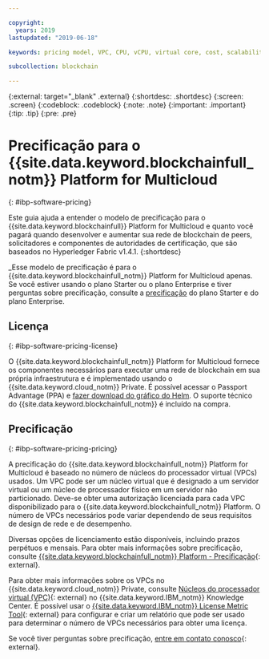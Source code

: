 ```yaml
---

copyright:
  years: 2019
lastupdated: "2019-06-18"

keywords: pricing model, VPC, CPU, vCPU, virtual core, cost, scalability, estimation, optimize your cost

subcollection: blockchain

---
```


{:external: target="_blank" .external}
{:shortdesc: .shortdesc}
{:screen: .screen}
{:codeblock: .codeblock}
{:note: .note}
{:important: .important}
{:tip: .tip}
{:pre: .pre}

# Precificação para o {{site.data.keyword.blockchainfull_notm}} Platform for Multicloud
{: #ibp-software-pricing}

Este guia ajuda a entender o modelo de precificação para o {{site.data.keyword.blockchainfull}} Platform for Multicloud e quanto você pagará quando desenvolver e aumentar sua rede de blockchain de peers, solicitadores e componentes de autoridades de certificação, que são baseados no Hyperledger Fabric v1.4.1.
{:shortdesc}

_Esse modelo de precificação é para o {{site.data.keyword.blockchainfull_notm}} Platform for Multicloud apenas. Se você estiver usando o plano Starter ou o plano Enterprise e tiver perguntas sobre precificação, consulte a [precificação](/docs/services/blockchain?topic=blockchain-ibp-pricing) do plano Starter e do plano Enterprise.

## Licença
{: #ibp-software-pricing-license}

O {{site.data.keyword.blockchainfull_notm}} Platform for Multicloud fornece os componentes necessários para executar uma rede de blockchain em sua própria infraestrutura e é implementado usando o {{site.data.keyword.cloud_notm}} Private. É possível acessar o Passport Advantage (PPA) e [fazer download do gráfico do Helm](/docs/services/blockchain?topic=blockchain-console-helm-install#console-helm-install-importing). O suporte técnico do {{site.data.keyword.blockchainfull_notm}} é incluído na compra.

## Precificação
{: #ibp-software-pricing-pricing}

A precificação do {{site.data.keyword.blockchainfull_notm}} Platform for Multicloud é baseado no número de núcleos do processador virtual (VPCs) usados. Um VPC pode ser um núcleo virtual que é designado a um servidor virtual ou um núcleo de processador físico em um servidor não particionado. Deve-se obter uma autorização licenciada para cada VPC disponibilizado para o {{site.data.keyword.blockchainfull_notm}} Platform. O número de VPCs necessários pode variar dependendo de seus requisitos de design de rede e de desempenho.

Diversas opções de licenciamento estão disponíveis, incluindo prazos perpétuos e mensais. Para obter mais informações sobre precificação, consulte [{{site.data.keyword.blockchainfull_notm}} Platform - Precificação](https://www.ibm.com/cloud/blockchain-platform/pricing){: external}.

Para obter mais informações sobre os VPCs no {{site.data.keyword.cloud_notm}} Private, consulte [Núcleos do processador virtual (VPC)](https://www.ibm.com/support/knowledgecenter/en/SS8JFY_9.2.0/com.ibm.lmt.doc/Inventory/overview/c_virtual_processor_core_licenses.html){: external} no {{site.data.keyword.IBM_notm}} Knowledge Center. É possível usar o [{{site.data.keyword.IBM_notm}} License Metric Tool](https://www.ibm.com/support/knowledgecenter/en/SS8JFY_9.2.0/com.ibm.lmt.doc/welcome/LMT_welcome.html){: external} para configurar e criar um relatório que pode ser usado para determinar o número de VPCs necessários para obter uma licença.

Se você tiver perguntas sobre precificação, [entre em contato conosco](https://www.ibm.com/account/reg/us-en/signup?formid=urx-37672){: external}.
